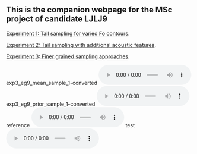 <!-- home page -->

## This is the companion webpage for the MSc project of candidate **LJLJ9** 


[Experiment 1: Tail sampling for varied Fo contours](https://ljlj9.github.io/mscproject/experiment_1.html).
<br>

[Experiment 2: Tail sampling with additional acoustic features](https://ljlj9.github.io/mscproject/experiment_2.html).
<br>

[Experiment 3: Finer grained sampling approaches](https://ljlj9.github.io/mscproject/experiment_3.html).

exp3_eg9_mean_sample_1-converted
<audio controls = "controls" style="width: 250px;">
<source src="Experiment3/tvae_afp_web_samples/Example9/exp3_eg9_mean_sample_1-converted.wav" type="audio/wav">
</audio>
exp3_eg9_prior_sample_1-converted
<audio controls = "controls" style="width: 250px;">
<source src="Experiment3/tvae_afp_web_samples/Example9/exp3_eg9_prior_sample_1-converted.wav" type="audio/wav">
</audio>
reference
<audio controls = "controls" style="width: 250px;">
<source src="Experiment3/tvae_afp_web_samples/Example9/convert_reference.wav" type="audio/wav">
</audio>
test
<audio src="Experiment3/tvae_afp_web_samples/Example9/con_exp3_eg9_prior_sample_1.wav" style="width: 250px;" controls></audio>
